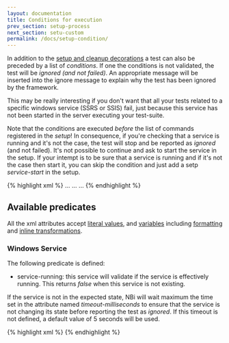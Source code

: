 ```yaml
---
layout: documentation
title: Conditions for execution
prev_section: setup-process
next_section: setu-custom
permalink: /docs/setup-condition/
---
```

In addition to the [setup and cleanup decorations](../setup-cleanup) a test can also be preceded by a list of *conditions*. If one the conditions is not validated, the test will be *ignored (and not failed)*. An appropriate message will be inserted into the ignore message to explain why the test has been ignored by the framework.

This may be really interesting if you don't want that all your tests related to a specific windows service (SSRS or SSIS) fail, just because this service has not been started in the server executing your test-suite.

Note that the conditions are executed *before* the list of commands registered in the *setup*! In consequence, if you're checking that a service is running and it's not the case, the test will stop and be reported as *ignored* (and not failed). It's not possible to continue and ask to start the service in the setup. If your intempt is to be sure that a service is running and if it's not the case then start it, you can skip the condition and just add a setp *service-start* in the setup.

{% highlight xml %}
<test>
  <condition>
    ...
  </condition>
  <setup>
    ...
  </setup>
  <system-under-test>
    ...
  </system-under-test>
</test>
{% endhighlight %}

## Available predicates

All the xml attributes accept [literal values](../primitive-scalar/#literal), and [variables](../primitive-scalar/#reference-to-a-variable) including [formatting](../primitive-scalar/#formatting) and [inline transformations](../primitive-scalar/#inline-transformations).

### Windows Service

The following predicate is defined:

* service-running: this service will validate if the service is effectively running. This returns *false* when this service is not existing.

If the service is not in the expected state, NBi will wait maximum the time set in the attribute named *timeout-milliseconds* to ensure that the service is not changing its state before reporting the test as *ignored*. If this timeout is not defined, a default value of 5 seconds will be used.

{% highlight xml %}
<condition>
  <service-running name="MyService"/>
  <service-running name="MyService2" timeout-milliseconds="1000"/>
</condition>
{% endhighlight %}